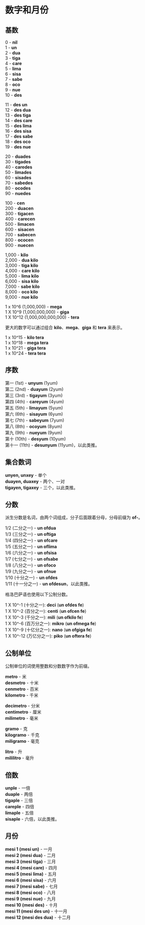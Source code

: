 <h1>数字和月份</h1>
<p>
</p>
<h2>基数</h2>
<p>0 - <strong>nil</strong><br /> 1 - <strong>un</strong><br /> 2 - <strong>dua</strong><br /> 3 -
	<strong>tiga</strong><br /> 4 - <strong>care</strong><br /> 5 - <strong>lima</strong><br /> 6 -
	<strong>sisa</strong><br /> 7 - <strong>sabe</strong><br /> 8 - <strong>oco</strong><br /> 9 -
	<strong>nue</strong><br /> 10 - <strong>des</strong></p>
<p>11 - <strong>des un</strong><br /> 12 - <strong>des dua</strong><br /> 13 - <strong>des tiga</strong><br /> 14 -
	<strong>des care</strong><br /> 15 - <strong>des lima</strong><br /> 16 - <strong>des sisa</strong><br /> 17 -
	<strong>des sabe</strong><br /> 18 - <strong>des oco</strong><br /> 19 - <strong>des nue</strong></p>
<p>20 - <strong>duades</strong><br /> 30 - <strong>tigades</strong><br /> 40 - <strong>caredes</strong><br /> 50 -
	<strong>limades</strong><br /> 60 - <strong>sisades</strong><br /> 70 - <strong>sabedes</strong><br /> 80 -
	<strong>ocodes</strong><br /> 90 - <strong>nuedes</strong></p>
<p>100 - <strong>cen</strong><br /> 200 - <strong>duacen</strong><br /> 300 - <strong>tigacen</strong><br /> 400 -
	<strong>carecen</strong><br /> 500 - <strong>limacen</strong><br /> 600 - <strong>sisacen</strong><br /> 700 -
	<strong>sabecen</strong><br /> 800 - <strong>ococen</strong><br /> 900 - <strong>nuecen</strong></p>
<p>1,000 - <strong>kilo</strong><br /> 2,000 - <strong>dua kilo</strong><br /> 3,000 - <strong>tiga kilo</strong><br />
	4,000 - <strong>care kilo</strong><br /> 5,000 - <strong>lima kilo</strong><br /> 6,000 - <strong>sisa
		kilo</strong><br /> 7,000 - <strong>sabe kilo</strong><br /> 8,000 - <strong>oco kilo</strong><br /> 9,000 -
	<strong>nue kilo</strong></p>
<p>1 x 10^6 (1,000,000) - <strong>mega</strong><br /> 1 X 10^9 (1,000,000,000) - <strong>giga</strong><br /> 1 X 10^12
	(1,000,000,000,000) - <strong>tera</strong> </p>
<p>更大的数字可以通过组合 <strong>kilo</strong>、<strong>mega</strong>、<strong>giga</strong> 和 <strong>tera</strong> 来表示。</p>
<p>1 x 10^15 - <strong>kilo tera</strong><br /> 1 x 10^18 - <strong>mega tera</strong><br /> 1 x 10^21 - <strong>giga
		tera</strong><br /> 1 x 10^24 - <strong>tera tera</strong> </p>
<h2>序数</h2>
<p>第一 (1st) - <strong>unyum</strong> (1yum)<br /> 第二 (2nd) - <strong>duayum</strong> (2yum)<br /> 第三 (3rd) -
	<strong>tigayum</strong> (3yum)<br /> 第四 (4th) - <strong>careyum</strong> (4yum)<br /> 第五 (5th) -
	<strong>limayum</strong> (5yum)<br /> 第六 (6th) - <strong>sisayum</strong> (6yum)<br /> 第七 (7th) -
	<strong>sabeyum</strong> (7yum)<br /> 第八 (8th) - <strong>ocoyum</strong> (8yum)<br /> 第九 (9th) -
	<strong>nueyum</strong> (9yum)<br /> 第十 (10th) - <strong>desyum</strong> (10yum)<br /> 第十一 (11th) -
	<strong>desunyum</strong> (11yum)，以此类推。</p>
<h2>集合数词</h2>
<p><strong>unyen, unxey</strong> - 单个<br />
	<strong>duayen, duaxey</strong> - 两个、一对<br />
	<strong>tigayen, tigaxey</strong> - 三个，以此类推。
</p>
<h2>分数</h2>
<p>派生分数是名词，由两个词组成，分子后面跟着分母，分母前缀为 <strong>of-</strong>。</p>
<p>1/2 (二分之一) - <strong>un ofdua</strong><br /> 1/3 (三分之一) - <strong>un oftiga</strong><br /> 1/4 (四分之一) - <strong>un
		ofcare</strong><br /> 1/5 (五分之一) - <strong>un oflima</strong><br /> 1/6 (六分之一) - <strong>un
		ofsisa</strong><br /> 1/7 (七分之一) - <strong>un ofsabe</strong><br /> 1/8 (八分之一) - <strong>un ofoco</strong><br />
	1/9 (九分之一) - <strong>un ofnue</strong><br /> 1/10 (十分之一) - <strong>un ofdes</strong><br /> 1/11 (十一分之一) - <strong>un
		ofdesun</strong>，以此类推。</p>
<p>格洛巴萨语也使用以下公制分数。</p>
<p>1 X 10^-1 (十分之一): <strong>deci</strong> (<strong>un ofdes fe</strong>)<br /> 1 X 10^-2 (百分之一): <strong>centi</strong>
	(<strong>un ofcen fe</strong>)<br /> 1 X 10^-3 (千分之一): <strong>mili</strong> (<strong>un ofkilo fe</strong>)<br /> 1
	X 10^-6 (百万分之一): <strong>mikro</strong> (<strong>un ofmega fe</strong>)<br /> 1 X 10^-9 (十亿分之一):
	<strong>nano</strong> (<strong>un ofgiga fe</strong>)<br /> 1 X 10^-12 (万亿分之一): <strong>piko</strong> (<strong>un
		oftera fe</strong>)</p>
<h2>公制单位</h2>
<p>公制单位的词使用整数和分数数字作为前缀。</p>
<p><strong>metro</strong> - 米<br />
	<strong>desmetro</strong> - 十米<br />
	<strong>cenmetro</strong> - 百米<br />
	<strong>kilometro</strong> - 千米
</p>
<p><strong>decimetro</strong> - 分米<br />
	<strong>centimetro</strong> - 厘米<br />
	<strong>milimetro</strong> - 毫米
</p>
<p><strong>gramo</strong> - 克<br />
	<strong>kilogramo</strong> - 千克<br />
	<strong>miligramo</strong> - 毫克
</p>
<p><strong>litro</strong> - 升<br />
	<strong>mililitro</strong> - 毫升
</p>
<h2>倍数</h2>
<p><strong>unple</strong> - 一倍<br />
	<strong>duaple</strong> - 两倍<br />
	<strong>tigaple</strong> - 三倍<br />
	<strong>careple</strong> - 四倍<br />
	<strong>limaple</strong> - 五倍<br />
	<strong>sisaple</strong> - 六倍，以此类推。
</p>
<h2>月份</h2>
<p><strong>mesi 1 (mesi un)</strong> - 一月<br />
	<strong>mesi 2 (mesi dua)</strong> - 二月<br />
	<strong>mesi 3 (mesi tiga)</strong> - 三月<br />
	<strong>mesi 4 (mesi care)</strong> - 四月<br />
	<strong>mesi 5 (mesi lima)</strong> - 五月<br />
	<strong>mesi 6 (mesi sisa)</strong> - 六月<br />
	<strong>mesi 7 (mesi sabe)</strong> - 七月<br />
	<strong>mesi 8 (mesi oco)</strong> - 八月<br />
	<strong>mesi 9 (mesi nue)</strong> - 九月<br />
	<strong>mesi 10 (mesi des)</strong> - 十月<br />
	<strong>mesi 11 (mesi des un)</strong> - 十一月<br />
	<strong>mesi 12 (mesi des dua)</strong> - 十二月
</p>
<p></p>
